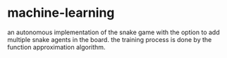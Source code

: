 # machine-learning
an autonomous implementation of the snake game with the option to add multiple snake agents in the board.
the training process is done by the function approximation algorithm.
